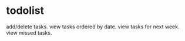 # todolist
add/delete tasks. view tasks ordered by date. view tasks for next week. view missed tasks.
